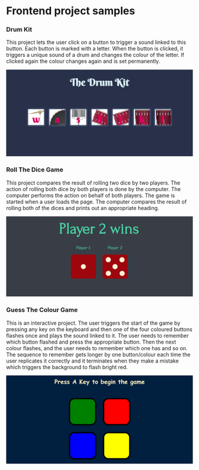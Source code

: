 # Frontend project samples

### Drum Kit

This project lets the user click on a button to trigger a sound linked to this button. Each button is marked with a letter. When the button is clicked, it triggers a unique sound of a drum and changes the colour of the letter. If clicked again the colour changes again and is set permanently.

![Drum Kit Screenshot](Drum%20Kit/screenshots/DrumKit1.png)

### Roll The Dice Game

This project compares the result of rolling two dice by two players. The action of rolling both dice by both players is done by the computer. 
The computer performs the action on behalf of both players. The game is started when a user loads the page. 
The computer compares the result of rolling both of the dices and prints out an appropriate heading.

![Drum Kit Screenshot](Roll%20The%20Dice%20Game/screenshots/RollTheDiceScreenshot.png)

### Guess The Colour Game

This is an interactive project. The user triggers the start of the game by pressing any key on the keyboard and then one of the four coloured buttons flashes once and plays the sound linked to it. The user needs to remember which button flashed and press the appropriate button. Then the next colour flashes, and the user needs to remember which one has and so on. The sequence to remember gets longer by one button/colour each time the user replicates it correctly and it terminates when they make a mistake which triggers the background to flash bright red.

![Drum Kit Screenshot](Guess%20The%20Color%20Game/screenshots/GuessTheColorGame.png)
